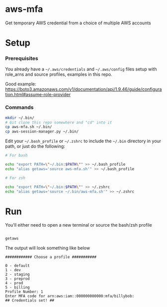 # aws-mfa
Get temporary AWS credential from a choice of multiple AWS accounts

# Setup
### Prerequisites 

You already have a `~/.aws/credentials` and `~/.aws/config` files setup with role_arns and source profiles, examples in this repo.

Good example: https://boto3.amazonaws.com/v1/documentation/api/1.9.46/guide/configuration.html#assume-role-provider

### Commands
```bash
mkdir ~/.bin/
# Git clone this repo somewhere and "cd" into it
cp aws-mfa.sh ~/.bin/
cp aws-session-manager.py ~/.bin/
```

Edit your `~/.bash_profile` or `~/.zshrc` to include the `~/.bin` directory in your path, or just do the following:
 
```bash
# For bash

echo "export PATH=\"~/.bin:$PATH\"" >> ~/.bash_profile
echo "alias getaws='source aws-mfa.sh'" >> ~/.bash_profile
```
```bash
# For zsh

echo "export PATH=\"~/.bin:$PATH\"" >> ~/.zshrc
echo "alias getaws='source ~/.bin/aws-mfa.sh'" >> ~/.zshrc
```

# Run

You'll either need to open a new terminal or source the bash/zsh profile

```bash

getaws
```

The output will look something like below

```
############ Choose a profile ###########

0 - default
1 - dev
2 - staging
3 - preprod
4 - prod
5 - billing
Profile Number: 1
Enter MFA code for arn:aws:iam::000000000000:mfa/billybob:
## Credentials set! ##
```